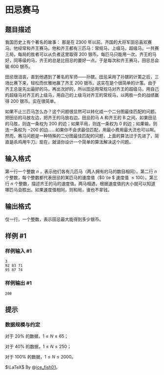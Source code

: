 # 田忌赛马

## 题目描述

我国历史上有个著名的故事： 那是在 $2300$ 年以前。齐国的大将军田忌喜欢赛马。他经常和齐王赛马。他和齐王都有三匹马：常规马，上级马，超级马。一共赛三局，每局的胜者可以从负者这里取得 $200$ 银币。每匹马只能用一次。齐王的马好，同等级的马，齐王的总是比田忌的要好一点。于是每次和齐王赛马，田忌总会输 $600$ 银币。

田忌很沮丧，直到他遇到了著名的军师――孙膑。田忌采用了孙膑的计策之后，三场比赛下来，轻松而优雅地赢了齐王 $200$ 银币。这实在是个很简单的计策。由于齐王总是先出最好的马，再出次好的，所以田忌用常规马对齐王的超级马，用自己的超级马对齐王的上级马，用自己的上级马对齐王的常规马，以两胜一负的战绩赢得 $200$ 银币。实在很简单。

如果不止三匹马怎么办？这个问题很显然可以转化成一个二分图最佳匹配的问题。把田忌的马放左边，把齐王的马放右边。田忌的马 A 和齐王的 B 之间，如果田忌的马胜，则连一条权为 $200$ 的边；如果平局，则连一条权为 $0$ 的边；如果输，则连一条权为 $-200$ 的边……如果你不会求最佳匹配，用最小费用最大流也可以啊。 然而，赛马问题是一种特殊的二分图最佳匹配的问题，上面的算法过于先进了，简直是杀鸡用牛刀。现在，就请你设计一个简单的算法解决这个问题。


## 输入格式

第一行一个整数 $n$ ，表示他们各有几匹马（两人拥有的马的数目相同）。第二行 $n$ 个整数，每个整数都代表田忌的某匹马的速度值（$0 \le $ 速度值 $\le 100$）。第三行 $n$ 个整数，描述齐王的马的速度值。两马相遇，根据速度值的大小就可以知道哪匹马会胜出。如果速度值相同，则和局，谁也不拿钱。

## 输出格式

仅一行，一个整数，表示田忌最大能得到多少银币。

## 样例 #1

### 样例输入 #1
```
3
92 83 71
95 87 74
```

### 样例输出 #1

```
200
```

## 提示

### 数据规模与约定

对于 $20\%$ 的数据，$1\le N\le 65$；

对于 $40\%$ 的数据，$1\le N\le250$；

对于 $100\%$ 的数据，$1\le N\le2000$。

$\LaTeX$ By @[ice_fish01](https://www.luogu.com.cn/user/770910)。
